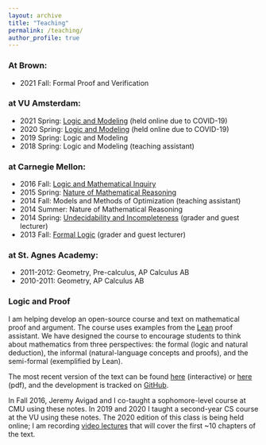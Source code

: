 ```yaml
---
layout: archive
title: "Teaching"
permalink: /teaching/
author_profile: true
---
```


### At Brown:

* 2021 Fall: Formal Proof and Verification

### at VU Amsterdam:

* 2021 Spring: [Logic and Modeling]({{site.url}}/logic_and_modeling_2021/lectures) (held online due to COVID-19)
* 2020 Spring: [Logic and Modeling]({{site.url}}/logic_and_modeling) (held online due to COVID-19)
* 2019 Spring: Logic and Modeling
* 2018 Spring: Logic and Modeling (teaching assistant)

### at Carnegie Mellon:

* 2016 Fall: [Logic and Mathematical Inquiry](http://avigad.github.io/logic_and_proof) 
* 2015 Spring: [Nature of Mathematical Reasoning](80110) 
* 2014 Fall: Models and Methods of Optimization (teaching assistant)
* 2014 Summer: Nature of Mathematical Reasoning 
* 2014 Spring: [Undecidability and Incompleteness](https://oli.cmu.edu/courses/free-open/logic-proofs-course-details/) (grader and guest lecturer)
* 2013 Fall: [Formal Logic](http://www.andrew.cmu.edu/user/avigad/Teaching/landc_notes.pdf) (grader and guest lecturer)

### at St. Agnes Academy:

* 2011-2012: Geometry, Pre-calculus, AP Calculus AB 
* 2010-2011: Geometry, AP Calculus AB

### Logic and Proof

I am helping develop an open-source course and text on mathematical proof and argument. The course
uses examples from the [Lean](https://leanprover.github.io) proof assistant. We have designed the
course to encourage students to think about mathematics from three perspectives: the formal (logic
and natural deduction), the informal (natural-language concepts and proofs), and the semi-formal
(exemplified by Lean).

The most recent version of the text can be found [here](https://avigad.github.io/logic_and_proof/)
(interactive) or [here](https://avigad.github.io/logic_and_proof/logic_and_proof.pdf) (pdf), and the
development is tracked on [GitHub](https://github.com/avigad/logic_and_proof).

In Fall 2016, Jeremy Avigad and I co-taught a sophomore-level course at CMU using these notes.
In 2019 and 2020 I taught a second-year CS course at the VU using these notes.
The 2020 edition of this class is being held online; I am recording [video lectures]({{site.url}}/logic_and_modeling)
that will cover the first ~10 chapters of the text.
